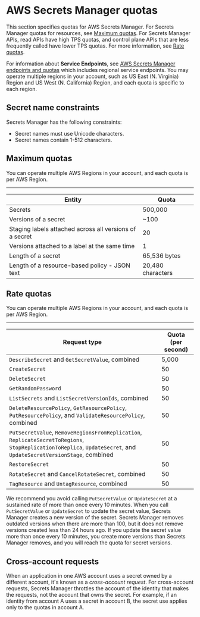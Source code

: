 # AWS Secrets Manager quotas<a name="reference_limits"></a>

This section specifies quotas for AWS Secrets Manager\. For Secrets Manager quotas for resources, see [Maximum quotas](#reference_limits_max-min)\. For Secrets Manager APIs, read APIs have high TPS quotas, and control plane APIs that are less frequently called have lower TPS quotas\. For more information, see [Rate quotas](#reference_limits_rates)\. 

For information about **Service Endpoints**, see [AWS Secrets Manager endpoints and quotas](https://docs.aws.amazon.com/general/latest/gr/asm.html) which includes regional service endpoints\. You may operate multiple regions in your account, such as US East \(N\. Virginia\) Region and US West \(N\. California\) Region, and each quota is specific to each region\.

## Secret name constraints<a name="reference_limits_names"></a>

Secrets Manager has the following constraints:
+ Secret names must use Unicode characters\.
+ Secret names contain 1\-512 characters\.

## Maximum quotas<a name="reference_limits_max-min"></a>

You can operate multiple AWS Regions in your account, and each quota is per AWS Region\.


****  

| Entity | Quota | 
| --- | --- | 
| Secrets | 500,000 | 
| Versions of a secret | \~100  | 
| Staging labels attached across all versions of a secret | 20 | 
| Versions attached to a label at the same time | 1 | 
| Length of a secret | 65,536 bytes | 
| Length of a resource\-based policy \- JSON text | 20,480 characters  | 

## Rate quotas<a name="reference_limits_rates"></a>

You can operate multiple AWS Regions in your account, and each quota is per AWS Region\.


****  

| Request type | Quota \(per second\) | 
| --- | --- | 
| `DescribeSecret` and  `GetSecretValue`, combined | 5,000 | 
| `CreateSecret` | 50  | 
| `DeleteSecret` | 50  | 
| `GetRandomPassword` | 50  | 
|  `ListSecrets` and  `ListSecretVersionIds`, combined  | 50 | 
|  `DeleteResourcePolicy`,  `GetResourcePolicy`, `PutResourcePolicy`, and  `ValidateResourcePolicy`, combined  | 50  | 
|  `PutSecretValue`, `RemoveRegionsFromReplication`, `ReplicateSecretToRegions`, `StopReplicationToReplica`, `UpdateSecret`, and  `UpdateSecretVersionStage`, combined  | 50  | 
| `RestoreSecret` | 50 | 
|  `RotateSecret` and  `CancelRotateSecret`, combined  | 50  | 
|  `TagResource` and  `UntagResource`, combined  | 50  | 

We recommend you avoid calling `PutSecretValue` or `UpdateSecret` at a sustained rate of more than once every 10 minutes\. When you call `PutSecretValue` or `UpdateSecret` to update the secret value, Secrets Manager creates a new version of the secret\. Secrets Manager removes outdated versions when there are more than 100, but it does not remove versions created less than 24 hours ago\. If you update the secret value more than once every 10 minutes, you create more versions than Secrets Manager removes, and you will reach the quota for secret versions\.

## Cross\-account requests<a name="reference_limits_cross-account"></a>

When an application in one AWS account uses a secret owned by a different account, it's known as a *cross\-account request*\. For cross\-account requests, Secrets Manager throttles the account of the identity that makes the requests, not the account that owns the secret\. For example, if an identity from account A uses a secret in account B, the secret use applies only to the quotas in account A\.